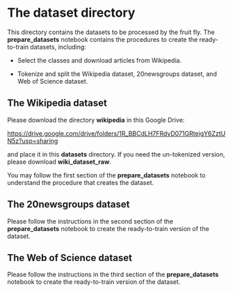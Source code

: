 # The dataset directory

This directory contains the datasets to be processed by the fruit fly. The **prepare_datasets** notebook contains the
procedures to create the ready-to-train datasets, including:

* Select the classes and download articles from Wikipedia.

* Tokenize and split the Wikipedia dataset, 20newsgroups dataset, and Web of Science dataset.

## The Wikipedia dataset
Please download the directory **wikipedia** in this Google Drive:

https://drive.google.com/drive/folders/1R_BBCdLH7FRdyD071GRteigY6ZztUN5z?usp=sharing

and place it in this **datasets** directory. If you need the un-tokenized version, please download **wiki_dataset_raw**.

You may follow the first section of the **prepare_datasets** notebook to understand the procedure that creates the dataset.

## The 20newsgroups dataset

Please follow the instructions in the second section of the **prepare_datasets** notebook to create the ready-to-train
version of the dataset.

## The Web of Science dataset

Please follow the instructions in the third section of the **prepare_datasets** notebook to create the ready-to-train
version of the dataset.
